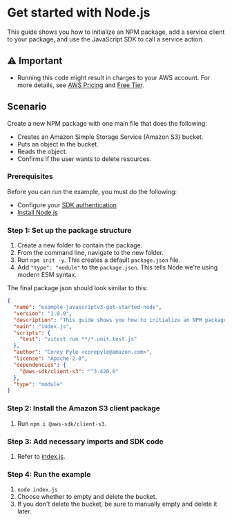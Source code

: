 # Get started with Node.js

This guide shows you how to initialize an NPM package, add a service client to your package, and use the JavaScript SDK to call a service action.

## ⚠ Important

- Running this code might result in charges to your AWS account. For more details, see [AWS Pricing](https://aws.amazon.com/pricing/?aws-products-pricing.sort-by=item.additionalFields.productNameLowercase&aws-products-pricing.sort-order=asc&awsf.Free%20Tier%20Type=*all&awsf.tech-category=*all) and [Free Tier](https://aws.amazon.com/free/?all-free-tier.sort-by=item.additionalFields.SortRank&all-free-tier.sort-order=asc&awsf.Free%20Tier%20Types=*all&awsf.Free%20Tier%20Categories=*all).

## Scenario

Create a new NPM package with one main file that does the following:

- Creates an Amazon Simple Storage Service (Amazon S3) bucket.
- Puts an object in the bucket.
- Reads the object.
- Confirms if the user wants to delete resources.

### Prerequisites

Before you can run the example, you must do the following:

- Configure your [SDK authentication](https://docs.aws.amazon.com/sdk-for-javascript/v3/developer-guide/getting-your-credentials.html)
- [Install Node.js](https://nodejs.org/en/download)

### Step 1: Set up the package structure

1. Create a new folder to contain the package.
2. From the command line, navigate to the new folder.
3. Run `npm init -y`. This creates a default `package.json` file.
4. Add `"type": "module"` to the `package.json`. This tells Node we're using modern ESM syntax.

The final package.json should look similar to this:

```json
{
  "name": "example-javascriptv3-get-started-node",
  "version": "1.0.0",
  "description": "This guide shows you how to initialize an NPM package, add a service client to your package, and use the JavaScript SDK to call a service action.",
  "main": "index.js",
  "scripts": {
    "test": "vitest run **/*.unit.test.js"
  },
  "author": "Corey Pyle <corepyle@amazon.com>",
  "license": "Apache-2.0",
  "dependencies": {
    "@aws-sdk/client-s3": "^3.420.0"
  },
  "type": "module"
}
```

### Step 2: Install the Amazon S3 client package

1. Run `npm i @aws-sdk/client-s3`.

### Step 3: Add necessary imports and SDK code

1. Refer to [index.js](./index.js).

### Step 4: Run the example

1. `node index.js`
2. Choose whether to empty and delete the bucket.
3. If you don't delete the bucket, be sure to manually empty and delete it later.

